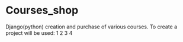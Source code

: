 # Courses_shop
Django(python)
creation and purchase of various courses.
To create a project will be used:
1
2
3
4
